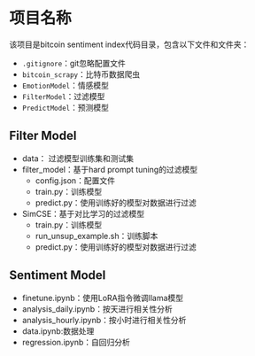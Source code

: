 # 项目名称

该项目是bitcoin sentiment index代码目录，包含以下文件和文件夹：

- `.gitignore`：git忽略配置文件
- `bitcoin_scrapy`：比特币数据爬虫
- `EmotionModel`：情感模型
- `FilterModel`：过滤模型
- `PredictModel`：预测模型


## Filter Model
- data： 过滤模型训练集和测试集
- filter_model：基于hard prompt tuning的过滤模型
  - config.json：配置文件
  - train.py：训练模型
  - predict.py：使用训练好的模型对数据进行过滤
- SimCSE：基于对比学习的过滤模型
  - train.py：训练模型
  - run_unsup_example.sh：训练脚本
  - predict.py：使用训练好的模型对数据进行过滤
## Sentiment Model
- finetune.ipynb：使用LoRA指令微调llama模型
- analysis_daily.ipynb：按天进行相关性分析
- analysis_hourly.ipynb：按小时进行相关性分析
- data.ipynb:数据处理
- regression.ipynb：自回归分析